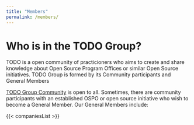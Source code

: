 ```yaml
---
title: "Members"
permalink: /members/
---
```


# Who is in the TODO Group?

TODO is a open community of practicioners who aims to create and share knowledge about Open Source Program Offices or similar Open Source initiatives. TODO Group is formed by its Community participants and General Members 

[TODO Group Community](https://todogroup.org/community/) is open to all. Sometimes, there are community participants with an established OSPO or open source initiative who wish to become a General Member. Our General Members include:

{{< companiesList >}}
